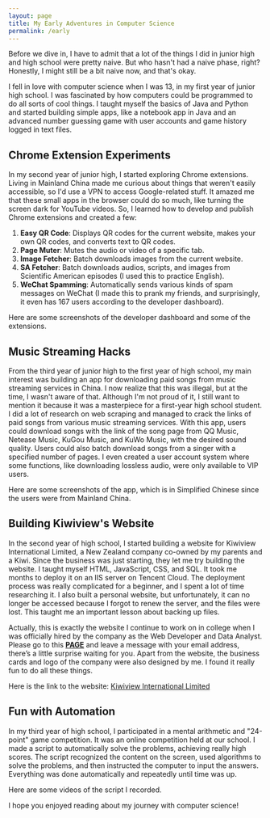 ```yaml
---
layout: page
title: My Early Adventures in Computer Science
permalink: /early
---
```


Before we dive in, I have to admit that a lot of the things I did in junior high and high school were pretty naive. But who hasn't had a naive phase, right? Honestly, I might still be a bit naive now, and that's okay. 

I fell in love with computer science when I was 13, in my first year of junior high school. I was fascinated by how computers could be programmed to do all sorts of cool things. I taught myself the basics of Java and Python and started building simple apps, like a notebook app in Java and an advanced number guessing game with user accounts and game history logged in text files.

## Chrome Extension Experiments

In my second year of junior high, I started exploring Chrome extensions. Living in Mainland China made me curious about things that weren't easily accessible, so I'd use a VPN to access Google-related stuff. It amazed me that these small apps in the browser could do so much, like turning the screen dark for YouTube videos. So, I learned how to develop and publish Chrome extensions and created a few:

1. **Easy QR Code**: Displays QR codes for the current website, makes your own QR codes, and converts text to QR codes.
2. **Page Muter**: Mutes the audio or video of a specific tab.
3. **Image Fetcher**: Batch downloads images from the current website.
4. **SA Fetcher**: Batch downloads audios, scripts, and images from Scientific American episodes (I used this to practice English).
5. **WeChat Spamming**: Automatically sends various kinds of spam messages on WeChat (I made this to prank my friends, and surprisingly, it even has 167 users according to the developer dashboard).

Here are some screenshots of the developer dashboard and some of the extensions.

## Music Streaming Hacks

From the third year of junior high to the first year of high school, my main interest was building an app for downloading paid songs from music streaming services in China. I now realize that this was illegal, but at the time, I wasn't aware of that. Although I'm not proud of it, I still want to mention it because it was a masterpiece for a first-year high school student. I did a lot of research on web scraping and managed to crack the links of paid songs from various music streaming services. With this app, users could download songs with the link of the song page from QQ Music, Netease Music, KuGou Music, and KuWo Music, with the desired sound quality. Users could also batch download songs from a singer with a specified number of pages. I even created a user account system where some functions, like downloading lossless audio, were only available to VIP users.

Here are some screenshots of the app, which is in Simplified Chinese since the users were from Mainland China.

## Building Kiwiview's Website

In the second year of high school, I started building a website for Kiwiview International Limited, a New Zealand company co-owned by my parents and a Kiwi. Since the business was just starting, they let me try building the website. I taught myself HTML, JavaScript, CSS, and SQL. It took me months to deploy it on an IIS server on Tencent Cloud. The deployment process was really complicated for a beginner, and I spent a lot of time researching it. I also built a personal website, but unfortunately, it can no longer be accessed because I forgot to renew the server, and the files were lost. This taught me an important lesson about backing up files.

Actually, this is exactly the website I continue to work on in college when I was officially hired by the company as the Web Developer and Data Analyst. Please go to this [**PAGE**](https://www.kiwiviewintl.co.nz/uk-en/msg.php) and leave a message with your email address, there’s a little surprise waiting for you. Apart from the website, the business cards and logo of the company were also designed by me. I found it really fun to do all these things.

Here is the link to the website: [Kiwiview International Limited](https://www.kiwiviewintl.co.nz/uk-en/index.php)

## Fun with Automation

In my third year of high school, I participated in a mental arithmetic and "24-point" game competition. It was an online competition held at our school. I made a script to automatically solve the problems, achieving really high scores. The script recognized the content on the screen, used algorithms to solve the problems, and then instructed the computer to input the answers. Everything was done automatically and repeatedly until time was up.

Here are some videos of the script I recorded.


I hope you enjoyed reading about my journey with computer science!
